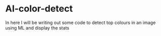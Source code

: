 # AI-color-detect
In here I will be writing out some code to detect top colours in an image using ML and display the stats
